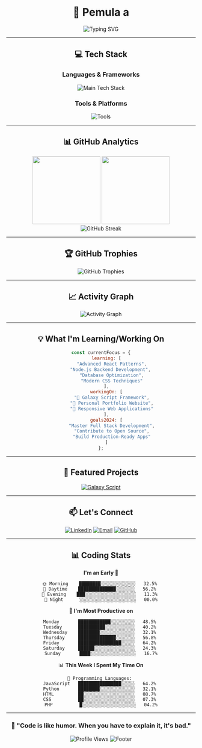 <div align="center">

# 🚀 **Pemula a**

<img src="https://readme-typing-svg.demolab.com?font=JetBrains+Mono&size=20&duration=3000&pause=1000&color=00D9FF&center=true&vCenter=true&width=600&lines=Full+Stack+Developer;JavaScript+%26+Python+Enthusiast;Building+Amazing+Web+Experiences" alt="Typing SVG" />

---

## 💻 **Tech Stack**

### **Languages & Frameworks**
<p align="center">
  <img src="https://skillicons.dev/icons?i=js,ts,html,css,react,nodejs,python,php&perline=8&theme=dark" alt="Main Tech Stack" />
</p>

### **Tools & Platforms**
<p align="center">
  <img src="https://skillicons.dev/icons?i=git,github,vscode,figma,npm,webpack,mongodb,mysql&perline=8&theme=dark" alt="Tools" />
</p>

---

## 📊 **GitHub Analytics**

<div align="center">
  <img height="180em" src="https://github-readme-stats.vercel.app/api?username=GanzzTzy&show_icons=true&theme=tokyonight&include_all_commits=true&count_private=true&hide_border=true&bg_color=0D1117&title_color=00D9FF&text_color=FFFFFF&icon_color=00D9FF"/>
  <img height="180em" src="https://github-readme-stats.vercel.app/api/top-langs/?username=GanzzTzy&layout=compact&langs_count=8&theme=tokyonight&hide_border=true&bg_color=0D1117&title_color=00D9FF&text_color=FFFFFF"/>
</div>

<div align="center">
  <img src="https://github-readme-streak-stats.herokuapp.com/?user=GanzzTzy&theme=tokyonight&hide_border=true&background=0D1117&stroke=00D9FF&ring=00D9FF&fire=FF6B6B&currStreakLabel=FFFFFF&sideLabels=FFFFFF&currStreakNum=00D9FF&sideNums=00D9FF" alt="GitHub Streak" />
</div>

---

## 🏆 **GitHub Trophies**
<div align="center">
  <img src="https://github-profile-trophy.vercel.app/?username=GanzzTzy&theme=tokyonight&no-frame=true&no-bg=true&margin-w=4&column=7" alt="GitHub Trophies" />
</div>

---

## 📈 **Activity Graph**
<div align="center">
  <img src="https://github-readme-activity-graph.vercel.app/graph?username=GanzzTzy&bg_color=0D1117&color=FFFFFF&line=00D9FF&point=FF6B6B&area=true&hide_border=true" alt="Activity Graph" />
</div>

---

## 💡 **What I'm Learning/Working On**

```javascript
const currentFocus = {
    learning: [
        "Advanced React Patterns",
        "Node.js Backend Development", 
        "Database Optimization",
        "Modern CSS Techniques"
    ],
    workingOn: [
        "🌟 Galaxy Script Framework",
        "🚀 Personal Portfolio Website",
        "📱 Responsive Web Applications"
    ],
    goals2024: [
        "Master Full Stack Development",
        "Contribute to Open Source",
        "Build Production-Ready Apps"
    ]
};
```

---

## 🌟 **Featured Projects**

<div align="center">
  <a href="https://github.com/GanzzTzy/galaxy-script">
    <img src="https://github-readme-stats.vercel.app/api/pin/?username=GanzzTzy&repo=galaxy-script&theme=tokyonight&hide_border=true&bg_color=0D1117&title_color=00D9FF&text_color=FFFFFF&icon_color=00D9FF" alt="Galaxy Script" />
  </a>
</div>

---

## 📫 **Let's Connect**

<div align="center">
  
[![LinkedIn](https://img.shields.io/badge/LinkedIn-0077B5?style=for-the-badge&logo=linkedin&logoColor=white)](https://www.linkedin.com/in/GanzzTzy)
[![Email](https://img.shields.io/badge/Gmail-D14836?style=for-the-badge&logo=gmail&logoColor=white)](mailto:ganzzcute@gmail.com)
[![GitHub](https://img.shields.io/badge/GitHub-100000?style=for-the-badge&logo=github&logoColor=white)](https://github.com/GanzzTzy)

</div>

---

## 📊 **Coding Stats**

<div align="center">
  
<!--START_SECTION:waka-->
**I'm an Early 🐤** 

```text
🌞 Morning    ████████░░░░░░░░░░░░░   32.5% 
🌆 Daytime    ██████████████░░░░░░░   56.2% 
🌃 Evening    ███░░░░░░░░░░░░░░░░░░░   11.3% 
🌙 Night      ░░░░░░░░░░░░░░░░░░░░░   00.0%
```

📅 **I'm Most Productive on** 

```text
Monday       ████████████░░░░░░░░░   48.5% 
Tuesday      ██████████░░░░░░░░░░░   40.2% 
Wednesday    ████████░░░░░░░░░░░░░   32.1% 
Thursday     ██████████████░░░░░░░   56.8% 
Friday       ████████████████░░░░░   64.2% 
Saturday     ██████░░░░░░░░░░░░░░░   24.3% 
Sunday       ████░░░░░░░░░░░░░░░░░   16.7%
```

📊 **This Week I Spent My Time On** 

```text
💬 Programming Languages: 
JavaScript   ████████████████░░░░░   64.2% 
Python       ████████░░░░░░░░░░░░░   32.1% 
HTML         ██░░░░░░░░░░░░░░░░░░░   08.7% 
CSS          ██░░░░░░░░░░░░░░░░░░░   07.3% 
PHP          █░░░░░░░░░░░░░░░░░░░░   04.2%
```
<!--END_SECTION:waka-->

</div>

---

<div align="center">
  
### 🎯 **"Code is like humor. When you have to explain it, it's bad."** 

<img src="https://komarev.com/ghpvc/?username=GanzzTzy&label=Profile%20Views&color=00D9FF&style=flat-square" alt="Profile Views" />

<img src="https://readme-typing-svg.demolab.com?font=JetBrains+Mono&size=16&duration=4000&pause=1000&color=00D9FF&center=true&vCenter=true&width=500&lines=Thanks+for+visiting+my+profile!;Let's+build+something+amazing+together!;Happy+coding!+🚀" alt="Footer" />

</div>
